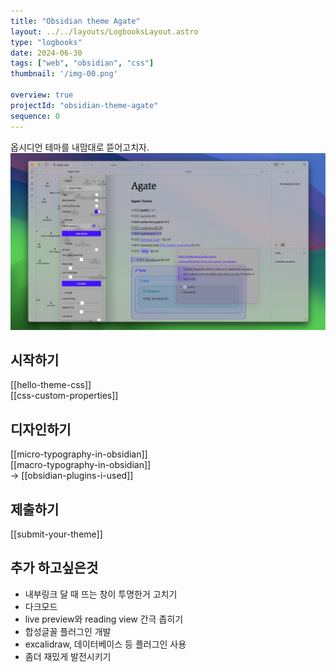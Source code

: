 ```yaml
---
title: "Obsidian theme Agate"
layout: ../../layouts/LogbooksLayout.astro
type: "logbooks"
date: 2024-06-30
tags: ["web", "obsidian", "css"]
thumbnail: '/img-00.png'

overview: true
projectId: "obsidian-theme-agate"
sequence: 0
---
```

옵시디언 테마를 내맘대로 뜯어고치자.![](../../assets/img-00.png)

## 시작하기
[[hello-theme-css]]  
[[css-custom-properties]]
## 디자인하기
[[micro-typography-in-obsidian]]  
[[macro-typography-in-obsidian]]  
→  [[obsidian-plugins-i-used]]
## 제출하기
[[submit-your-theme]]

## 추가 하고싶은것
- 내부링크 달 때 뜨는 창이 투명한거 고치기
- 다크모드
- live preview와 reading view 간극 좁히기
- 합성글꼴 플러그인 개발
- excalidraw, 데이터베이스 등 플러그인 사용
- 좀더 재밌게 발전시키기
